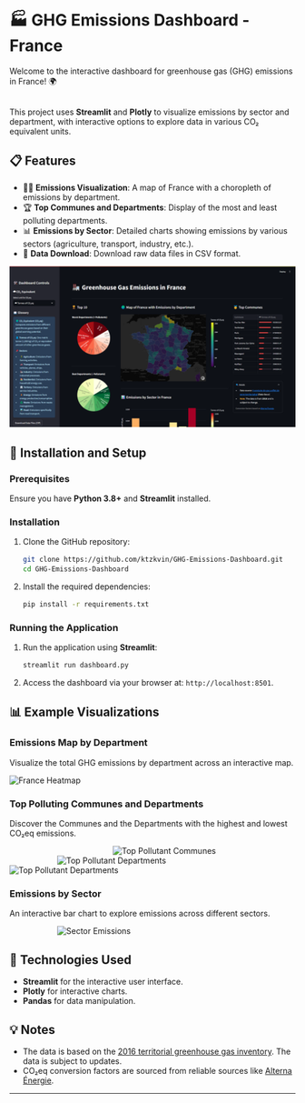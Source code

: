# 🏭 GHG Emissions Dashboard - France

Welcome to the interactive dashboard for greenhouse gas (GHG) emissions in France! 🌍 <br><br>

This project uses **Streamlit** and **Plotly** to visualize emissions by sector and department, with interactive options to explore data in various CO₂ equivalent units.

## 📋 Features

- 😶‍🌫️ **Emissions Visualization**: A map of France with a choropleth of emissions by department.
- 🏆 **Top Communes and Departments**: Display of the most and least polluting departments.
- 📊 **Emissions by Sector**: Detailed charts showing emissions by various sectors (agriculture, transport, industry, etc.).
- 💾 **Data Download**: Download raw data files in CSV format.

![Dashboard Screenshot](screenshots/dashboard_overview.png)

## 🚀 Installation and Setup

### Prerequisites

Ensure you have **Python 3.8+** and **Streamlit** installed.

### Installation

1. Clone the GitHub repository:

   ```bash
   git clone https://github.com/ktzkvin/GHG-Emissions-Dashboard.git
   cd GHG-Emissions-Dashboard

2. Install the required dependencies:

   ```bash
   pip install -r requirements.txt

### Running the Application

1. Run the application using **Streamlit**:

   ```bash
   streamlit run dashboard.py

2. Access the dashboard via your browser at: `http://localhost:8501`.

## 📊 Example Visualizations

### Emissions Map by Department

Visualize the total GHG emissions by department across an interactive map.

![France Heatmap](screenshots/france_heatmap.png)

### Top Polluting Communes and Departments

Discover the Communes and the Departments with the highest and lowest CO₂eq emissions.

&emsp;&emsp;&emsp;&emsp;&emsp;&emsp;&emsp;&emsp;&emsp;&emsp;&emsp;&emsp;&emsp;![Top Pollutant Communes](screenshots/top_communes.png)<br>
&emsp;&emsp;&emsp;&emsp;&emsp;&emsp;![Top Pollutant Departments](screenshots/top_departments_1.png)
&emsp;&emsp;&emsp;&emsp;&emsp;&emsp;![Top Pollutant Departments](screenshots/top_departments_2.png)

### Emissions by Sector

An interactive bar chart to explore emissions across different sectors.

&emsp;&emsp;&emsp;&emsp;&emsp;&emsp;![Sector Emissions](screenshots/sector_emissions.png)

## 🧩 Technologies Used

- **Streamlit** for the interactive user interface.
- **Plotly** for interactive charts.
- **Pandas** for data manipulation.

## 💡 Notes

- The data is based on the [2016 territorial greenhouse gas inventory](https://www.data.gouv.fr/fr/datasets/inventaire-de-gaz-a-effet-de-serre-territorialise/). The data is subject to updates.
- CO₂eq conversion factors are sourced from reliable sources like [Alterna Énergie](https://www.alterna-energie.fr/blog-article/1-tonne-de-co2-equivalent-comprendre-cet-indice#:~:text=Le%20terme%20%E2%80%9CCO%E2%82%82%20%C3%A9quivalent%E2%80%9D%20(,%2C%20protoxyde%20d\'azote%E2%80%A6)).

---
